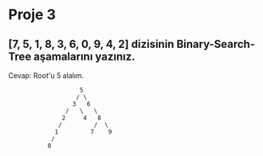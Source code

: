 # Proje 3

[7, 5, 1, 8, 3, 6, 0, 9, 4, 2] dizisinin Binary-Search-Tree aşamalarını yazınız.
----------------------------------------------------------------------
Cevap:
Root'u 5 alalım.<br>
```
                    5
                   / \
                  3   6 
                /   \   \ 
               2     4   8 
              /         /  \ 
             1         7    9
            /
           0

 ```


